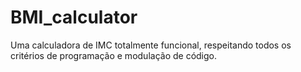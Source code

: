 # BMI_calculator
Uma calculadora de IMC totalmente funcional, respeitando todos os critérios de programação e modulação de código.
